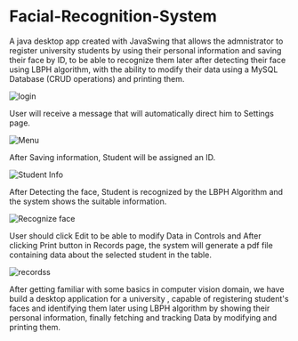 # Facial-Recognition-System
A java desktop app created with JavaSwing that allows the admnistrator to register university students by using their personal information and saving their face by ID, to be able to recognize them later after detecting their face using LBPH algorithm, with the ability to modify their data using a MySQL Database (CRUD operations) and printing them.

![login](https://user-images.githubusercontent.com/77987150/144744994-cb0977b6-3713-4d9e-b23c-230363b4627f.PNG)

User will receive a message that will automatically direct him to Settings page.

![Menu](https://user-images.githubusercontent.com/77987150/144744977-90aadd8b-a8f1-48d1-804d-55353a9a4dcd.PNG)

After Saving information, Student will be assigned an ID.

![Student Info](https://user-images.githubusercontent.com/77987150/144745032-b48772a9-c52e-4c27-ad98-b34b80e0a48e.PNG)

After Detecting the face, Student is recognized by the LBPH Algorithm and the system shows  the suitable information.

![Recognize face](https://user-images.githubusercontent.com/77987150/144745015-4b4afa8c-5f9d-4128-9657-d82260faf5a9.PNG)

User should click Edit to be able to modify Data in Controls and After clicking Print button in Records page, the system will generate a pdf file containing data about the selected student in the table.

![recordss](https://user-images.githubusercontent.com/77987150/144745048-a0423965-d886-44da-9182-1d607ec3a4f7.PNG)

After getting familiar with some basics in computer vision domain, we have build a desktop application for a university , capable of  registering student's faces and identifying them later using LBPH algorithm by showing their personal information, finally fetching and tracking Data by modifying and printing them. 


